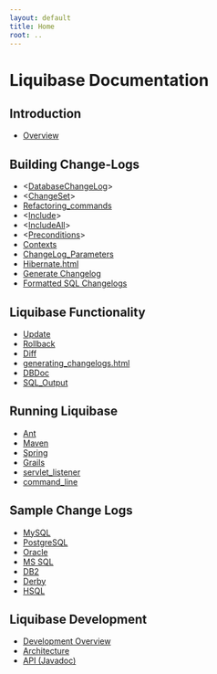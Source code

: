 ```yaml
---
layout: default
title: Home
root: ..
---
```


# Liquibase Documentation #



## Introduction ##
* [Overview](Overview.html)


## Building Change-Logs ##
* <[DatabaseChangeLog](DatabaseChangeLog.html)>
* <[ChangeSet](ChangeSet.html)>
* [Refactoring_commands](Refactoring_commands.html)
* <[Include](Include.html)>
* <[IncludeAll](IncludeAll.html)>
* <[Preconditions](Preconditions.html)>
* [Contexts](Contexts.html)
* [ChangeLog_Parameters](ChangeLog_Parameters.html)
* [Hibernate.html](Hibernate.html)
* [Generate Changelog](Formatted_SQL_Changelogs)
* [Formatted SQL Changelogs](Formatted_SQL_Changelogs.html)

## Liquibase Functionality ##
* [Update](Update.html)
* [Rollback](Rollback.html)
* [Diff](Diff.html)
* [generating_changelogs.html](generating_changelogs.html)
* [DBDoc](DBDoc.html)
* [SQL_Output](SQL_Output.html)

## Running Liquibase ##
* [Ant](Ant.html)
* [Maven](Maven.html)
* [Spring](Spring.html)
* [Grails](Grails.html)
* [servlet_listener](servlet_listener.html)
* [command_line](command_line.html)

## Sample Change Logs ##
* [MySQL](http://www.liquibase.org/samples/changelogs/mysql.changelog.xml)
* [PostgreSQL](http://www.liquibase.org/samples/changelogs/pgsql.changelog.xml)
* [Oracle](http://www.liquibase.org/samples/changelogs/oracle.changelog.xml)
* [MS SQL](http://www.liquibase.org/samples/changelogs/mssql.changelog.xml)
* [DB2](http://www.liquibase.org/samples/changelogs/db2.changelog.xml)
* [Derby](http://www.liquibase.org/samples/changelogs/derby.changelog.xml)
* [HSQL](http://www.liquibase.org/samples/changelogs/hsql.changelog.xml)

## Liquibase Development ##
* [Development Overview](Development_Overview.html)
* [Architecture](Architecture.html)
* [API (Javadoc)](http://www.liquibase.org/api/index.html)
